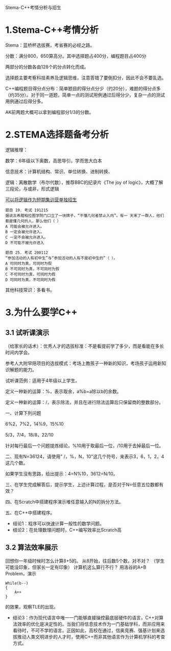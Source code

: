 Stema-C++考情分析与招生

# 1.Stema-C++考情分析


Stema：蓝桥杯选拔赛，考省赛的必经之路。

分数：满分800，650算高分。其中选择题占400分，编程题目占400分

两部分的分数各由128个的分点转化而成。

选择题主要考察科技素养及逻辑思维，注意答错了要倒扣分，因此不会不要乱选。

C++编程题目得分点分布：简单题目的得分点分少（约20分），难题的得分点多（约35分）。对于同一道题，简单一点的测试用例通过后得分少，复杂一点的测试用例通过后得分多。

AK前两题大概可以拿到编程部分1/3的分数。

# 2.STEMA选择题备考分析

逻辑推理：

数学：6年级以下奥数，高思导引，学而思大白本

信息技术：计算机结构、常识、单位转换、进制转换、

逻辑：离散数学（布尔代数），推荐BBC的纪录片《The joy of logic》，大概了解三段论，与或非，形式逻辑

[可以将逻辑作为短期集训营单独招生](https://mp.weixin.qq.com/s/LHeyy0XfzZfUeTIE_Q1AWw)

    题目 19. 考试 191215
    据说古希腊柏拉图学院门口立了一块牌子，“不懂几何者禁止入内”。有一 天来了一群人，他们都是懂几何的人，那么他们（ ）
    A 可能会被允许进入。
    B 一定会被允许进入。
    C 一定不会被允许进入。
    D 不可能不被允许进入

    题目 25. 考试 200112
    “参加活动的人有初中生”与“参加活动的人有不是初中生的”（ ）。
    A 可同时为真，可同时为假
    B 不可同时为真，不可同时为假
    C 不可同时为真，可同时为假
    D 可同时为真，不可同时为假

其他科技常识：多看书。

# 3.为什么要学C++

## 3.1 试听课演示

（给家长的话术）：优秀人才的选拔标准：不是看提前学了多少，而是看能在多长时间内学会。

参考人大附早陪项目的选拔模式：考场上教孩子一种新的知识，考场孩子运用新知识解题的能力。

试听课范例：适用于4年级以上学生。

定义一种新的运算：%，表示取余，a%b=a除以b的余数。

定义一种新的运算：/，表示除法，并且在进行除法运算后只保留商的整数部分。

一、计算下列问题

6%2，7%2，14%9，15%10

5/3，7/4，18/8，22/10

针对每行最后一个问题提炼结论，%10用于取最后一位，/10用于去掉最后一位。

二、现有N=36124，请使用" /，%，N，10"这几个符号，来表示3，6，1，2，4这几个数。

如果学生没有思路，给出提示：4=N%10，3612=N/10。

三、在学生完成解答后，提示学生，上述计算过程，是否对于N=任意五位数都有效？

四、在Scratch中搭建程序演示堆任意输入的N的拆分方法。

五、在C++中搭建程序。

* 结论1：程序可以快速计算一般性的数学问题。
* 结论2：在处理数理问题时，C++编写效率比Scratch高

## 3.2 算法效率展示

回想你一年级时候时怎么计算8+5的。
从8开始，往后数5个数，对不对？
（学生可能没印象，但家长一定有印象）
计算机这么算行不行？
用洛谷的A+B Problem，演示

```
While(b--)
{
    A++
}
```

的效果，观察TLE的出现。

* 结论3：作为现代语言中唯一一门能够直接操控最底层硬件的语言，C++对算法效率的优化是决定性的。当我们将信息技术作为一门基础学科，而非应用来看待时，不可不学的语言。正因如此，高校在通过，信奥竞赛、强基计划来选拔推动人类文明进步的人才时，使用C++而非其他语言作为计算机学科的考查方式。
